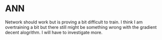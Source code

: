 # ANN

Network should work but is proving a bit difficult to train. 
I think I am overtraining a bit but there still might be something wrong with the gradient decent alogrithm. 
I will have to investigate more. 
